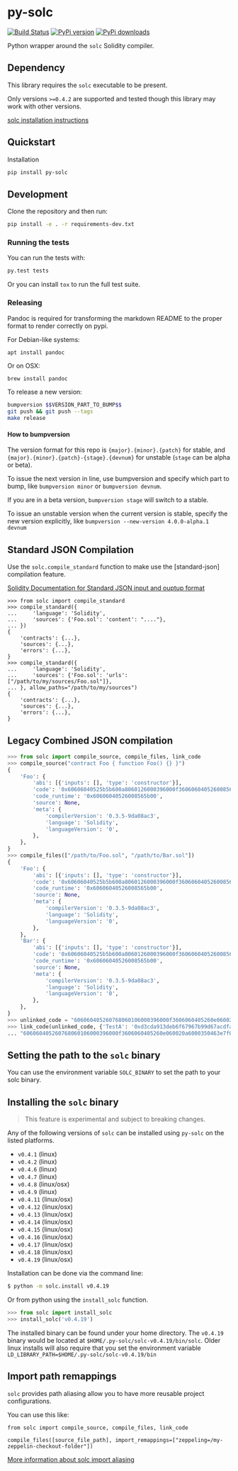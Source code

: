 # py-solc

[![Build Status](https://travis-ci.org/ethereum/py-solc.png)](https://travis-ci.org/ethereum/py-solc)
[![PyPi version](https://img.shields.io/pypi/v/py-solc.svg)](https://pypi.python.org/pypi/py-solc)
[![PyPi downloads](https://img.shields.io/pypi/dm/py-solc.svg)](https://pypi.python.org/pypi/py-solc)
   

Python wrapper around the `solc` Solidity compiler.


## Dependency

This library requires the `solc` executable to be present.

Only versions `>=0.4.2` are supported and tested though this library may work
with other versions.

[solc installation instructions](http://solidity.readthedocs.io/en/latest/installing-solidity.html)


## Quickstart

Installation

```sh
pip install py-solc
```

## Development

Clone the repository and then run:

```sh
pip install -e . -r requirements-dev.txt
```


### Running the tests

You can run the tests with:

```sh
py.test tests
```

Or you can install `tox` to run the full test suite.


### Releasing

Pandoc is required for transforming the markdown README to the proper format to
render correctly on pypi.

For Debian-like systems:

```
apt install pandoc
```

Or on OSX:

```sh
brew install pandoc
```

To release a new version:

```sh
bumpversion $$VERSION_PART_TO_BUMP$$
git push && git push --tags
make release
```


#### How to bumpversion

The version format for this repo is `{major}.{minor}.{patch}` for stable, and
`{major}.{minor}.{patch}-{stage}.{devnum}` for unstable (`stage` can be alpha or beta).

To issue the next version in line, use bumpversion and specify which part to bump,
like `bumpversion minor` or `bumpversion devnum`.

If you are in a beta version, `bumpversion stage` will switch to a stable.

To issue an unstable version when the current version is stable, specify the
new version explicitly, like `bumpversion --new-version 4.0.0-alpha.1 devnum`




## Standard JSON Compilation

Use the `solc.compile_standard` function to make use the [standard-json] compilation feature.

[Solidity Documentation for Standard JSON input and ouptup format](http://solidity.readthedocs.io/en/develop/using-the-compiler.html#compiler-input-and-output-json-description)

```
>>> from solc import compile_standard
>>> compile_standard({
...     'language': 'Solidity',
...     'sources': {'Foo.sol': 'content': "...."},
... })
{
    'contracts': {...},
    'sources': {...},
    'errors': {...},
}
>>> compile_standard({
...     'language': 'Solidity',
...     'sources': {'Foo.sol': 'urls': ["/path/to/my/sources/Foo.sol"]},
... }, allow_paths="/path/to/my/sources")
{
    'contracts': {...},
    'sources': {...},
    'errors': {...},
}
```


## Legacy Combined JSON compilation


```python
>>> from solc import compile_source, compile_files, link_code
>>> compile_source("contract Foo { function Foo() {} }")
{
    'Foo': {
        'abi': [{'inputs': [], 'type': 'constructor'}],
        'code': '0x60606040525b5b600a8060126000396000f360606040526008565b00',
        'code_runtime': '0x60606040526008565b00',
        'source': None,
        'meta': {
            'compilerVersion': '0.3.5-9da08ac3',
            'language': 'Solidity',
            'languageVersion': '0',
        },
    },
}
>>> compile_files(["/path/to/Foo.sol", "/path/to/Bar.sol"])
{
    'Foo': {
        'abi': [{'inputs': [], 'type': 'constructor'}],
        'code': '0x60606040525b5b600a8060126000396000f360606040526008565b00',
        'code_runtime': '0x60606040526008565b00',
        'source': None,
        'meta': {
            'compilerVersion': '0.3.5-9da08ac3',
            'language': 'Solidity',
            'languageVersion': '0',
        },
    },
    'Bar': {
        'abi': [{'inputs': [], 'type': 'constructor'}],
        'code': '0x60606040525b5b600a8060126000396000f360606040526008565b00',
        'code_runtime': '0x60606040526008565b00',
        'source': None,
        'meta': {
            'compilerVersion': '0.3.5-9da08ac3',
            'language': 'Solidity',
            'languageVersion': '0',
        },
    },
}
>>> unlinked_code = "606060405260768060106000396000f3606060405260e060020a6000350463e7f09e058114601a575b005b60187f0c55699c00000000000000000000000000000000000000000000000000000000606090815273__TestA_________________________________90630c55699c906064906000906004818660325a03f41560025750505056"
>>> link_code(unlinked_code, {'TestA': '0xd3cda913deb6f67967b99d67acdfa1712c293601'})
... "606060405260768060106000396000f3606060405260e060020a6000350463e7f09e058114601a575b005b60187f0c55699c00000000000000000000000000000000000000000000000000000000606090815273d3cda913deb6f67967b99d67acdfa1712c29360190630c55699c906064906000906004818660325a03f41560025750505056"
```

## Setting the path to the `solc` binary

You can use the environment variable `SOLC_BINARY` to set the path to your solc binary.


## Installing the `solc` binary

> This feature is experimental and subject to breaking changes.

Any of the following versions of `solc` can be installed using `py-solc` on the
listed platforms.

* `v0.4.1` (linux)
* `v0.4.2` (linux)
* `v0.4.6` (linux)
* `v0.4.7` (linux)
* `v0.4.8` (linux/osx)
* `v0.4.9` (linux)
* `v0.4.11` (linux/osx)
* `v0.4.12` (linux/osx)
* `v0.4.13` (linux/osx)
* `v0.4.14` (linux/osx)
* `v0.4.15` (linux/osx)
* `v0.4.16` (linux/osx)
* `v0.4.17` (linux/osx)
* `v0.4.18` (linux/osx)
* `v0.4.19` (linux/osx)

Installation can be done via the command line:

```bash
$ python -m solc.install v0.4.19
```

Or from python using the `install_solc` function.

```python
>>> from solc import install_solc
>>> install_solc('v0.4.19')
```

The installed binary can be found under your home directory.  The `v0.4.19`
binary would be located at `$HOME/.py-solc/solc-v0.4.19/bin/solc`.  Older linux
installs will also require that you set the environment variable
`LD_LIBRARY_PATH=$HOME/.py-solc/solc-v0.4.19/bin`


## Import path remappings

`solc` provides path aliasing allow you to have more reusable project configurations.
 
You can use this like:

```
from solc import compile_source, compile_files, link_code

compile_files([source_file_path], import_remappings=["zeppeling=/my-zeppelin-checkout-folder"])
```

[More information about solc import aliasing](http://solidity.readthedocs.io/en/develop/layout-of-source-files.html#paths) 

